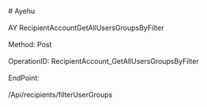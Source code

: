 <br>#     Ayehu</br>
<br>AY RecipientAccountGetAllUsersGroupsByFilter</br>
<br>Method: Post</br>
<br>OperationID: RecipientAccount_GetAllUsersGroupsByFilter</br>
<br>EndPoint:</br>
<br>/Api/recipients/filterUserGroups</br>
